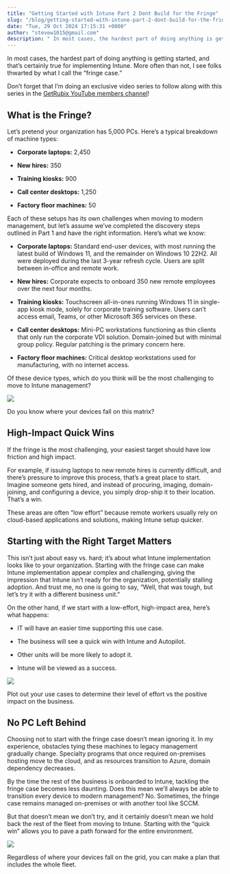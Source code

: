 ```yaml
---
title: "Getting Started with Intune Part 2 Dont Build for the Fringe"
slug: "/blog/getting-started-with-intune-part-2-dont-build-for-the-fringe"
date: "Tue, 29 Oct 2024 17:15:31 +0000"
author: "stevew1015@gmail.com"
description: " In most cases, the hardest part of doing anything is getting started, and that’s certainly true for implementing Intune. More often than not, I see folks thwarted by what I call the “fringe case.”Don’t forget that I’m doing an exclusive video series to follow along with this series"
---
```


In most cases, the hardest part of doing anything is getting started, and that’s certainly true for implementing Intune. More often than not, I see folks thwarted by what I call the “fringe case.”

Don’t forget that I’m doing an exclusive video series to follow along with this series in the [GetRubix YouTube members channel](https://www.youtube.com/playlist?list=UUMOF6q8UjlE5AFO52ht-G_L6A)!

**What is the Fringe?**
-----------------------

Let’s pretend your organization has 5,000 PCs. Here’s a typical breakdown of machine types:

-   **Corporate laptops:** 2,450
    
-   **New hires:** 350
    
-   **Training kiosks:** 900
    
-   **Call center desktops:** 1,250
    
-   **Factory floor machines:** 50
    

Each of these setups has its own challenges when moving to modern management, but let’s assume we’ve completed the discovery steps outlined in Part 1 and have the right information. Here’s what we know:

-   **Corporate laptops:** Standard end-user devices, with most running the latest build of Windows 11, and the remainder on Windows 10 22H2. All were deployed during the last 3-year refresh cycle. Users are split between in-office and remote work.
    
-   **New hires:** Corporate expects to onboard 350 new remote employees over the next four months.
    
-   **Training kiosks:** Touchscreen all-in-ones running Windows 11 in single-app kiosk mode, solely for corporate training software. Users can’t access email, Teams, or other Microsoft 365 services on these.
    
-   **Call center desktops:** Mini-PC workstations functioning as thin clients that only run the corporate VDI solution. Domain-joined but with minimal group policy. Regular patching is the primary concern here.
    
-   **Factory floor machines:** Critical desktop workstations used for manufacturing, with no internet access.
    

Of these device types, which do you think will be the most challenging to move to Intune management?

![](https://images.squarespace-cdn.com/content/v1/5dd365a31aa1fd743bc30b8e/b53c4c96-6396-4f34-86d8-e9467b9628c8/SCR-20241029-ltco.png)

Do you know where your devices fall on this matrix?

**High-Impact Quick Wins**
--------------------------

If the fringe is the most challenging, your easiest target should have low friction and high impact.

For example, if issuing laptops to new remote hires is currently difficult, and there’s pressure to improve this process, that’s a great place to start. Imagine someone gets hired, and instead of procuring, imaging, domain-joining, and configuring a device, you simply drop-ship it to their location. That’s a win.

These areas are often “low effort” because remote workers usually rely on cloud-based applications and solutions, making Intune setup quicker.

**Starting with the Right Target Matters**
------------------------------------------

This isn’t just about easy vs. hard; it’s about what Intune implementation looks like to your organization. Starting with the fringe case can make Intune implementation appear complex and challenging, giving the impression that Intune isn’t ready for the organization, potentially stalling adoption. And trust me, no one is going to say, “Well, that was tough, but let’s try it with a different business unit.”

On the other hand, if we start with a low-effort, high-impact area, here’s what happens:

-   IT will have an easier time supporting this use case.
    
-   The business will see a quick win with Intune and Autopilot.
    
-   Other units will be more likely to adopt it.
    
-   Intune will be viewed as a success.
    

![](https://images.squarespace-cdn.com/content/v1/5dd365a31aa1fd743bc30b8e/feeb332e-6d19-44bd-a4d2-db8d78583c90/SCR-20241029-ltes.png)

Plot out your use cases to determine their level of effort vs the positive impact on the business.

**No PC Left Behind**
---------------------

Choosing not to start with the fringe case doesn’t mean ignoring it. In my experience, obstacles tying these machines to legacy management gradually change. Specialty programs that once required on-premises hosting move to the cloud, and as resources transition to Azure, domain dependency decreases.

By the time the rest of the business is onboarded to Intune, tackling the fringe case becomes less daunting. Does this mean we’ll always be able to transition every device to modern management? No. Sometimes, the fringe case remains managed on-premises or with another tool like SCCM.

But that doesn’t mean we don’t try, and it certainly doesn’t mean we hold back the rest of the fleet from moving to Intune. Starting with the “quick win” allows you to pave a path forward for the entire environment.

![](https://images.squarespace-cdn.com/content/v1/5dd365a31aa1fd743bc30b8e/59770f6c-7fc0-4232-8371-7e9b6b2aa014/SCR-20241029-ltfz.png)

Regardless of where your devices fall on the grid, you can make a plan that includes the whole fleet.